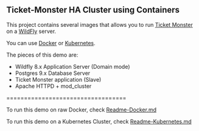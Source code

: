 Ticket-Monster HA Cluster using Containers
------------------------------------------


This project contains several images that allows you to run [Ticket Monster](http://www.jboss.org/ticket-monster/) on a [WildFly](http://www.wildfly.org) server.

You can use [Docker](https://www.docker.com/) or [Kubernetes](http://kubernetes.io/).

The pieces of this demo are:

- Wildfly 8.x Application Server (Domain mode)
- Postgres 9.x Database Server
- Ticket Monster application (Slave)
- Apache HTTPD + mod_cluster

==================================

To run this demo on raw Docker, check [Readme-Docker.md](Readme-Docker.md)

To run this demo on a Kubernetes Cluster, check [Readme-Kubernetes.md](Readme-Kubernetes.md)
